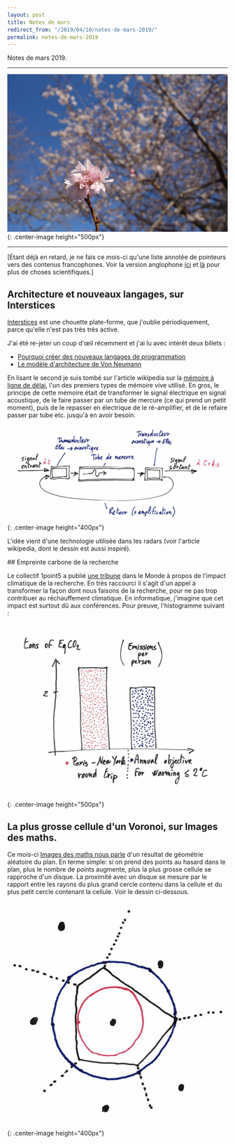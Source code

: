 ```yaml
---
layout: post
title: Notes de mars
redirect_from: "/2019/04/10/notes-de-mars-2019/"
permalink: notes-de-mars-2019
---
```


Notes de mars 2019.

---
![](assets/fleur.png){: .center-image height="500px"}

---

[Étant déjà en retard, je ne fais ce mois-ci 
qu'une liste annotée de pointeurs 
vers des contenus francophones. Voir la version anglophone 
[ici](https://discrete-notes.github.io/march-2019-notes-1) et 
[là](https://discrete-notes.github.io/march-2019-notes-2) pour plus de choses 
scientifiques.]

## Architecture et nouveaux langages, sur Interstices

[Interstices](https://interstices.info) est une chouette plate-forme, que 
j'oublie périodiquement, parce qu'elle n'est pas très très active.

J'ai été re-jeter un coup d'œil récemment et j'ai lu avec intérêt deux billets :

* [Pourquoi créer des nouveaux langages de programmation](https://interstices.info/pourquoi-creer-des-nouveaux-langages-de-programmation/)
* [Le modèle d'architecture de Von Neumann](https://interstices.info/le-modele-darchitecture-de-von-neumann/)

En lisant le second je suis tombé sur l'article wikipedia sur la 
[mémoire à ligne de délai](https://fr.wikipedia.org/wiki/M%C3%A9moire_%C3%A0_ligne_de_d%C3%A9lai),
l'un des premiers types de mémoire vive utilisé. 
En gros, le principe de cette mémoire était de transformer le signal électrique en 
signal acoustique, de le faire passer par un tube de mercure (ce qui prend un 
petit moment), puis de le repasser en électrique de le ré-amplifier, et de le 
refaire passer par tube etc. jusqu'à en avoir besoin. 

![](assets/mercure.png){: .center-image height="400px"}

L'idée vient d'une technologie utilisée dans les radars (voir l'article 
wikipedia, dont le dessin est aussi inspiré).


## Empreinte carbone de la recherche

Le collectif 1point5 a publié [une tribune](https://www.lemonde.fr/sciences/article/2019/03/19/face-a-l-urgence-climatique-les-scientifiques-doivent-reduire-leur-impact-sur-l-environnement_5438048_1650684.html) dans le Monde à propos de 
l'impact climatique de la recherche. En très raccourci il s'agit d'un appel à 
transformer la façon dont nous faisons de la recherche, pour ne pas trop 
contribuer au réchauffement climatique. En informatique, j'imagine que cet 
impact est surtout dû aux conférences. Pour preuve, l'histogramme suivant : 

![](assets/histogram-CO2.png){: .center-image height="500px"}

## La plus grosse cellule d'un Voronoi, sur Images des maths. 

Ce mois-ci [Images des maths nous parle](http://images.math.cnrs.fr/Une-version-de-la-conjecture-de-Kendall.html) 
d'un résultat de géométrie aléatoire du plan.
En terme simple: si on prend des points au hasard dans le plan, plus le nombre 
de points augmente, plus la plus grosse cellule se rapproche d'un disque. 
La proximité avec un disque se mesure par le rapport entre les rayons du plus 
grand cercle contenu dans la cellule et du plus petit cercle contenant la cellule. 
Voir le dessin ci-dessous.

![](assets/voronoi.png){: .center-image height="400px"}


